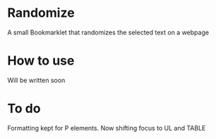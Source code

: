 Randomize
=========
A small Bookmarklet that randomizes the selected text on a webpage

How to use
==========
Will be written soon

To do
======
Formatting kept for P elements. Now shifting focus to UL and TABLE